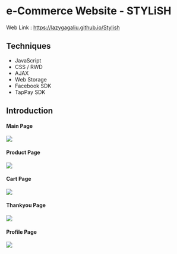# e-Commerce Website - STYLiSH

Web Link : https://lazygagaliu.github.io/Stylish

## Techniques
* JavaScript
* CSS / RWD
* AJAX
* Web Storage
* Facebook SDK
* TapPay SDK

## Introduction

#### Main Page
![](https://i.imgur.com/N4dughn.gif)
<br />

#### Product Page
![](https://i.imgur.com/WAdecsq.gif)
<br />

#### Cart Page
![](https://i.imgur.com/3rK0Tsy.gif)
<br />


#### Thankyou Page
![](https://i.imgur.com/wtiwruC.gif)
<br />


#### Profile Page
![](https://i.imgur.com/9eNomlF.gif)




